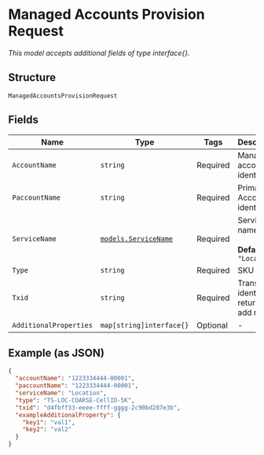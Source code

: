 
# Managed Accounts Provision Request

*This model accepts additional fields of type interface{}.*

## Structure

`ManagedAccountsProvisionRequest`

## Fields

| Name | Type | Tags | Description |
|  --- | --- | --- | --- |
| `AccountName` | `string` | Required | Managed account identifier |
| `PaccountName` | `string` | Required | Primary Account identifier |
| `ServiceName` | [`models.ServiceName`](../../doc/models/service-name.md) | Required | Service name<br><br>**Default**: `"Location"` |
| `Type` | `string` | Required | SKU name |
| `Txid` | `string` | Required | Transaction identifier returned by add request |
| `AdditionalProperties` | `map[string]interface{}` | Optional | - |

## Example (as JSON)

```json
{
  "accountName": "1223334444-00001",
  "paccountName": "1223334444-00001",
  "serviceName": "Location",
  "type": "TS-LOC-COARSE-CellID-5K",
  "txid": "d4fbff33-eeee-ffff-gggg-2c90bd287e3b",
  "exampleAdditionalProperty": {
    "key1": "val1",
    "key2": "val2"
  }
}
```


